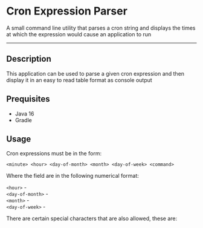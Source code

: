 # Cron Expression Parser
A small command line utility that parses a cron string and displays the times at which the expression would cause an application to run

---

## Description

This application can be used to parse a given cron expression and then display it in an easy to read table format as console output

## Prequisites

- Java 16
- Gradle

## Usage

Cron expressions must be in the form:

```<minute> <hour> <day-of-month> <month> <day-of-week> <command>```

Where the field are in the following numerical format:

```<hour>``` - <br>
````<day-of-month>```` - <br>
```<month>``` - <br>
```<day-of-week>``` - <br>

There are certain special characters that are also allowed, these are:



